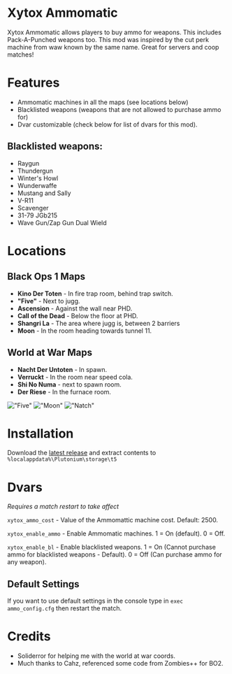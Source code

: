 # Xytox Ammomatic
Xytox Ammomatic allows players to buy ammo for weapons. This includes Pack-A-Punched weapons too. This mod was inspired by the cut perk machine from waw known by the same name. Great for servers and coop matches!

# Features
* Ammomatic machines in all the maps (see locations below)
* Blacklisted weapons (weapons that are not allowed to purchase ammo for)
* Dvar customizable (check below for list of dvars for this mod).

## Blacklisted weapons:
* Raygun 
* Thundergun
* Winter's Howl
* Wunderwaffe
* Mustang and Sally
* V-R11
* Scavenger
* 31-79 JGb215
* Wave Gun/Zap Gun Dual Wield

# Locations

## Black Ops 1 Maps

* **Kino Der Toten** - In fire trap room, behind trap switch.
* **"Five"** - Next to jugg.
* **Ascension** - Against the wall near PHD.
* **Call of the Dead** - Below the floor at PHD.
* **Shangri La** - The area where jugg is, between 2 barriers
* **Moon** - In the room heading towards tunnel 11.

## World at War Maps

* **Nacht Der Untoten** - In spawn.
* **Verruckt** - In the room near speed cola.
* **Shi No Numa** - next to spawn room.
* **Der Riese** - In the furnace room.

!["Five"](https://cdn.discordapp.com/attachments/675464651248762933/997916394324754532/five.png?width=978&height=550)
!["Moon"](https://cdn.discordapp.com/attachments/675464651248762933/997916395041992834/moon.png?width=978&height=550)
!["Natch"](https://cdn.discordapp.com/attachments/675464651248762933/997916393859203092/natch.png?width=978&height=550)

# Installation
Download the [latest release](https://github.com/pistakilla/Xytox-Ammomatic/releases/download/1.6/xytox_ammomatic_v1.6.zip) and extract contents to `%localappdata%\Plutonium\storage\t5`

# Dvars
*Requires a match restart to take affect*

`xytox_ammo_cost` - Value of the Ammomattic machine cost. Default: 2500.

`xytox_enable_ammo` - Enable Ammomatic machines. 1 = On (default). 0 = Off.

`xytox_enable_bl` - Enable blacklisted weapons.
1 = On (Cannot purchase ammo for blacklisted weapons - Default).
0 = Off (Can purchase ammo for any weapon).

## Default Settings     
If you want to use default settings in the console type in `exec ammo_config.cfg` then restart the match.

# Credits
* Soliderror for helping me with the world at war coords.
* Much thanks to Cahz, referenced some code from Zombies++ for BO2.
